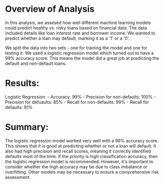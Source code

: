 # Overview of Analysis

In this analysis, we assesed how well different machine learning models could predict healthy vs. risky loans based on financial data. The data included details like loan interest rate and borrower income. We wanted to predict whether a loan may default, marking it as a '1' or a '0'.

We split the data into two sets - one for training the model and one for testing it. We used a logistic regression model which turned out to have a 99% accuracy score. This means the model did a great job at predicting the default and non-default loans.

# Results:

Logistic Regression:
    - Accuracy: 99%
    - Precision for non-defaults: 100%
    - Precision for defuaults: 85%
    - Recall for non-defaults: 99%
    - Recall for defaults: 91%

# Summary:

The logistic regression model worked very well with a 99% accuracy score. This shows  that it is good at predicting whether or not a loan will default. It also had high precision and recall scores, meaning it correctly identified defaults most of the time. If the priority is high classification accuracy, then the logistic regression model is recommended. However, it's important to consider whether the high accuracy may be due to class imbalance or overfitting. Other models may be necessary to ensure a comprehensive risk assessment.
